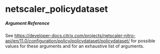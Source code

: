 # netscaler_policydataset

##### Argument Reference

See https://developer-docs.citrix.com/projects/netscaler-nitro-api/en/11.0/configuration/policy/policydataset/policydataset/ for possible values for these arguments and for an exhaustive list of arguments.


